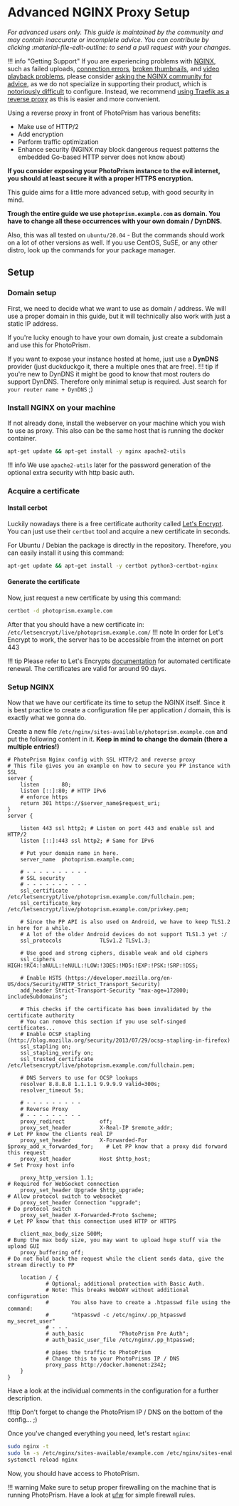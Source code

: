 # Advanced NGINX Proxy Setup

*For advanced users only. This guide is maintained by the community and may contain inaccurate or incomplete advice. You can contribute by clicking :material-file-edit-outline: to send a pull request with your changes.*

!!! info "Getting Support"
    If you are experiencing problems with [NGINX](https://www.nginx.com/), such as failed uploads, [connection errors](../troubleshooting/index.md#connection-fails), [broken thumbnails](../troubleshooting/index.md#broken-thumbnails), and [video playback problems](../troubleshooting/index.md#videos-dont-play), please consider [asking the NGINX community for advice](https://www.nginx.com/support/), as we do not specialize in supporting their product, which is [notoriously difficult](https://github.com/photoprism/photoprism/issues?q=is%3Aissue+nginx) to configure. Instead, we recommend [using Traefik as a reverse proxy](../proxies/traefik.md) as this is easier and more convenient.

Using a reverse proxy in front of PhotoPrism has various benefits:

 * Make use of HTTP/2
 * Add encryption
 * Perform traffic optimization
 * Enhance security (NGINX may block dangerous request patterns the embedded Go-based HTTP server does not know about)

**If you consider exposing your PhotoPrism instance to the evil internet, you should at least secure it with a proper HTTPS encryption.**

This guide aims for a little more advanced setup, with good security in mind.

**Trough the entire guide we use `photoprism.example.com` as domain. You have to change all these occurrences with your own domain / DynDNS.**

Also, this was all tested on `ubuntu/20.04` - But the commands should work on a lot of other versions as well.
If you use CentOS, SuSE, or any other distro, look up the commands for your package manager.

## Setup

### Domain setup

First, we need to decide what we want to use as domain / address. We will use a proper domain in this guide, but it will technically also work with just a static IP address. 

If you're lucky enough to have your own domain, just create a subdomain and use this for PhotoPrism.

If you want to expose your instance hosted at home, just use a **DynDNS**  provider (just duckduckgo it, there a multiple ones that are free).
!!! tip 
    if you're new to DynDNS it might be good to know that most routers do support DynDNS. 
    Therefore only minimal setup is required.
    Just search for `your router name + DynDNS` ;)
    
### Install NGINX on your machine
If not already done, install the webserver on your machine which you wish to use as proxy. 
This also can be the same host that is running the docker container.
```bash
apt-get update && apt-get install -y nginx apache2-utils
``` 

!!! info
    We use `apache2-utils` later for the password generation of the optional extra security with http basic auth.
    
### Acquire a certificate
#### Install cerbot
Luckily nowadays there is a free certificate authority called [Let's Encrypt](https://letsencrypt.org/).
You can just use  their `certbot` tool and acquire a new certificate in seconds.

For Ubuntu / Debian the package is directly in the repository.
Therefore, you can easily install it using this command: 

```bash
apt-get update && apt-get install -y certbot python3-certbot-nginx
```

#### Generate the certificate

Now, just request a new certificate by using this command: 

```bash
certbot -d photoprism.example.com
```

After that you should have a new certificate in: `/etc/letsencrypt/live/photoprism.example.com/`
!!! note
    In order for Let's Encrypt to work, the server has to be accessible from the internet on port 443

!!! tip 
    Please refer to Let's Encrypts [documentation](https://certbot.eff.org/docs/using.html#renewing-certificates) for automated certificate renewal. The certificates are valid for around 90 days.

### Setup NGINX
Now that we have our certificate its time to setup the NGINX itself.
Since it is best practice to create a configuration file per application / domain, this is exactly what we gonna do.

Create a new file `/etc/nginx/sites-available/photoprism.example.com` and put the following content in it.
**Keep in mind to change the domain (there a multiple entries!)**
```nginx
# PhotoPrism Nginx config with SSL HTTP/2 and reverse proxy
# This file gives you an example on how to secure you PP instance with SSL
server {
    listen       80;
    listen [::]:80; # HTTP IPv6
    # enforce https
    return 301 https://$server_name$request_uri;
}
server {

    listen 443 ssl http2; # Listen on port 443 and enable ssl and HTTP/2
    listen [::]:443 ssl http2; # Same for IPv6

    # Put your domain name in here.
    server_name  photoprism.example.com;

    # - - - - - - - - - -
    # SSL security
    # - - - - - - - - - -
    ssl_certificate          /etc/letsencrypt/live/photoprism.example.com/fullchain.pem;
    ssl_certificate_key      /etc/letsencrypt/live/photoprism.example.com/privkey.pem;

    # Since the PP API is also used on Android, we have to keep TLS1.2 in here for a while.
    # A lot of the older Android devices do not support TLS1.3 yet :/
    ssl_protocols            TLSv1.2 TLSv1.3;

    # Use good and strong ciphers, disable weak and old ciphers
    ssl_ciphers              HIGH:!RC4:!aNULL:!eNULL:!LOW:!3DES:!MD5:!EXP:!PSK:!SRP:!DSS;

    # Enable HSTS (https://developer.mozilla.org/en-US/docs/Security/HTTP_Strict_Transport_Security)
    add_header Strict-Transport-Security "max-age=172800; includeSubdomains";

    # This checks if the certificate has been invalidated by the certificate authority
    # You can remove this section if you use self-singed certificates...
    # Enable OCSP stapling (http://blog.mozilla.org/security/2013/07/29/ocsp-stapling-in-firefox)
    ssl_stapling on;
    ssl_stapling_verify on;
    ssl_trusted_certificate /etc/letsencrypt/live/photoprism.example.com/fullchain.pem;

    # DNS Servers to use for OCSP lookups
    resolver 8.8.8.8 1.1.1.1 9.9.9.9 valid=300s;
    resolver_timeout 5s;

    # - - - - - - - - -
    # Reverse Proxy
    # - - - - - - - - -
    proxy_redirect           off;
    proxy_set_header         X-Real-IP $remote_addr;                        # Let PP know the clients real IP
    proxy_set_header         X-Forwarded-For $proxy_add_x_forwarded_for;    # Let PP know that a proxy did forward this request
    proxy_set_header         Host $http_host;                               # Set Proxy host info

    proxy_http_version 1.1;                                                 # Required for WebSocket connection
    proxy_set_header Upgrade $http_upgrade;                                 # Allow protocol switch to websocket
    proxy_set_header Connection "upgrade";                                  # Do protocol switch
    proxy_set_header X-Forwarded-Proto $scheme;                             # Let PP know that this connection used HTTP or HTTPS

    client_max_body_size 500M;                                              # Bump the max body size, you may want to upload huge stuff via the upload GUI
    proxy_buffering off;                                                    # Do not hold back the request while the client sends data, give the stream directly to PP

    location / {
            # Optional; additional protection with Basic Auth.
            # Note: This breaks WebDAV without additional configuration
            #       You also have to create a .htpasswd file using the command:
            #       "htpasswd -c /etc/nginx/.pp_htpasswd my_secret_user"
            # - - -
            # auth_basic           "PhotoPrism Pre Auth";
            # auth_basic_user_file /etc/nginx/.pp_htpasswd;

            # pipes the traffic to PhotoPrism
            # Change this to your PhotoPrisms IP / DNS
            proxy_pass http://docker.homenet:2342;
    }
}
```

Have a look at the individual comments in the configuration for a further description.

!!!tip
    Don't forget to change the PhotoPrism IP / DNS on the bottom of the config... ;)
   
   
Once you've changed everything you need, let's restart `nginx`:

```bash
sudo nginx -t
sudo ln -s /etc/nginx/sites-available/example.com /etc/nginx/sites-enabled/
systemctl reload nginx
```
Now, you should have access to PhotoPrism.

!!! warning
    Make sure to setup proper firewalling on the machine that is running PhotoPrism.
    Have a look at [ufw](https://help.ubuntu.com/community/UFW) for simple firewall rules.
